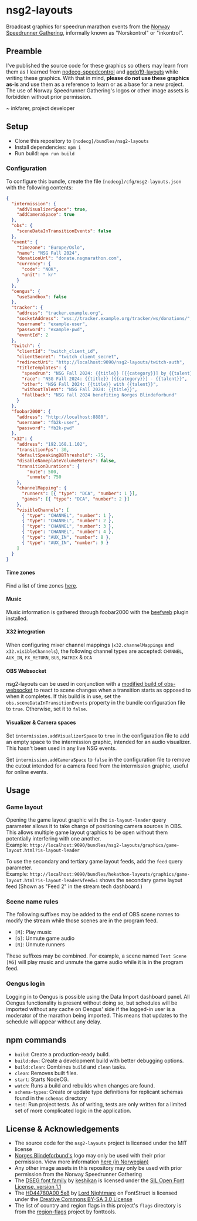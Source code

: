 # nsg2-layouts

Broadcast graphics for speedrun marathon events from the [Norway Speedrunner Gathering](https://nsgmarathon.com/), informally known as "Norskontrol" or "inkontrol".

## Preamble

I've published the source code for these graphics so others may learn from them as I learned from 
[nodecg-speedcontrol](https://github.com/speedcontrol/nodecg-speedcontrol) and [agdq19-layouts](https://github.com/GamesDoneQuick/agdq19-layouts)
while writing these graphics. With that in mind, **please do not use these graphics as-is** and use them as a reference to learn or as a base for a new project.
The use of Norway Speedrunner Gathering's logos or other image assets is forbidden without prior permission.

~ inkfarer, project developer

## Setup

- Clone this repository to `[nodecg]/bundles/nsg2-layouts`
- Install dependencies: `npm i`
- Run build: `npm run build`

### Configuration

To configure this bundle, create the file `[nodecg]/cfg/nsg2-layouts.json` with the following contents:

```json
{
  "intermission": {
    "addVisualizerSpace": true,
    "addCameraSpace": true
  },
  "obs": {
    "sceneDataInTransitionEvents": false
  },
  "event": {
    "timezone": "Europe/Oslo",
    "name": "NSG Fall 2024",
    "donationUrl": "donate.nsgmarathon.com",
    "currency": {
      "code": "NOK",
      "unit": " kr"
    }
  },
  "oengus": {
    "useSandbox": false
  },
  "tracker": {
    "address": "tracker.example.org",
    "socketAddress": "wss://tracker.example.org/tracker/ws/donations/",
    "username": "example-user",
    "password": "example-pwd",
    "eventId": 2
  },
  "twitch": {
    "clientId": "twitch_client_id",
    "clientSecret": "twitch_client_secret",
    "redirectUri": "http://localhost:9090/nsg2-layouts/twitch-auth",
    "titleTemplates": {
      "speedrun": "NSG Fall 2024: {{title}} [{{category}}] by {{talent}}",
      "race": "NSG Fall 2024: {{title}} [{{category}}] - {{talent}}",
      "other": "NSG Fall 2024: {{title}} with {{talent}}",
      "withoutTalent": "NSG Fall 2024: {{title}}",
      "fallback": "NSG Fall 2024 benefiting Norges Blindeforbund"
    }
  },
  "foobar2000": {
    "address": "http://localhost:8880",
    "username": "fb2k-user",
    "password": "fb2k-pwd"
  },
  "x32": {
    "address": "192.168.1.102",
    "transitionFps": 30,
    "defaultSpeakingDBThreshold": -75,
    "disableNameplateVolumeMeters": false,
    "transitionDurations": {
        "mute": 500,
        "unmute": 750
    },
    "channelMapping": {
      "runners": [{ "type": "DCA", "number": 1 }],
      "games": [{ "type": "DCA", "number": 2 }]
    },
    "visibleChannels": [
      { "type": "CHANNEL", "number": 1 },
      { "type": "CHANNEL", "number": 2 },
      { "type": "CHANNEL", "number": 3 },
      { "type": "CHANNEL", "number": 4 },
      { "type": "AUX_IN", "number": 8 },
      { "type": "AUX_IN", "number": 9 }
    ]
  }
}
```

#### Time zones

Find a list of time zones [here](https://en.wikipedia.org/wiki/List_of_tz_database_time_zones#List).

#### Music

Music information is gathered through foobar2000 with the [beefweb](https://github.com/hyperblast/beefweb) plugin installed.

#### X32 integration

When configuring mixer channel mappings (`x32.channelMappings` and `x32.visibleChannels`), the following channel types are accepted:
`CHANNEL`, `AUX_IN`, `FX_RETURN`, `BUS`, `MATRIX` & `DCA`

#### OBS Websocket

nsg2-layouts can be used in conjunction with a [modified build of obs-websocket](https://github.com/obsproject/obs-websocket/pull/1229)
to react to scene changes when a transition starts as opposed to when it completes. If this build is in use, set the
`obs.sceneDataInTransitionEvents` property in the bundle configuration file to `true`. Otherwise, set it to `false`.

#### Visualizer & Camera spaces

Set `intermission.addVisualizerSpace` to `true` in the configuration file to add an empty space to the intermission 
graphic, intended for an audio visualizer. This hasn't been used in any live NSG events.

Set `intermission.addCameraSpace` to `false` in the configuration file to remove the cutout intended for a camera feed
from the intermission graphic, useful for online events.

## Usage

### Game layout

Opening the game layout graphic with the `is-layout-leader` query parameter allows it to take charge of positioning 
camera sources in OBS. This allows multiple game layout graphics to be open without them potentially interfering with 
one another.  
Example: `http://localhost:9090/bundles/nsg2-layouts/graphics/game-layout.html?is-layout-leader`

To use the secondary and tertiary game layout feeds, add the `feed` query parameter.  
Example: `http://localhost:9090/bundles/hekathon-layouts/graphics/game-layout.html?is-layout-leader&feed=1` shows the secondary game layout feed
(Shown as "Feed 2" in the stream tech dashboard.)

### Scene name rules

The following suffixes may be added to the end of OBS scene names to modify the stream while those scenes are in the program feed.
- `[M]`: Play music
- `[G]`: Unmute game audio
- `[R]`: Unmute runners

These suffixes may be combined. For example, a scene named `Test Scene [MG]` will play music and unmute the game audio while it is in the program feed.

### Oengus login

Logging in to Oengus is possible using the Data Import dashboard panel. All Oengus functionality is present without doing 
so, but schedules will be imported without any cache on Oengus' side if the logged-in user is a moderator of the marathon 
being imported. This means that updates to the schedule will appear without any delay.

## npm commands

- `build`: Create a production-ready build.
- `build:dev`: Create a development build with better debugging options.
- `build:clean`: Combines `build` and `clean` tasks.
- `clean`: Removes built files.
- `start`: Starts NodeCG.
- `watch`: Runs a build and rebuilds when changes are found.
- `schema-types`: Create or update type definitions for replicant schemas found in the `schemas` directory
- `test`: Run project tests. As of writing, tests are only written for a limited set of more complicated logic in the application.

## License & Acknowledgements

- The source code for the `nsg2-layouts` project is licensed under the MIT license
- [Norges Blindeforbund's](https://www.blindeforbundet.no/) logo may only be used with their prior permission. View more information [here (in Norwegian)](https://www.blindeforbundet.no/designmanual/logo)
- Any other image assets in this repository may only be used with prior permission from the Norway Speedrunner Gathering
- The [DSEG font family](https://github.com/keshikan/DSEG) by [keshikan](https://github.com/keshikan) is licensed under the [SIL Open Font License, version 1.1](https://openfontlicense.org/)
- The [HD44780A00 5x8](https://fontstruct.com/fontstructions/show/1850879/hd44780a00-5x8) by [Lord Nightmare](https://fontstruct.com/fontstructors/59995/lord_nightmare) on FontStruct is licensed under the [Creative Commons BY-SA 3.0 License](https://creativecommons.org/licenses/by-sa/3.0/)
- The list of country and region flags in this project's `flags` directory is from the [region-flags](https://github.com/fonttools/region-flags) project by fonttools. 
